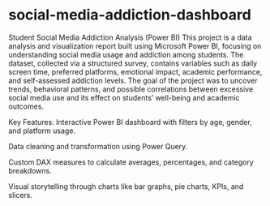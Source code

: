 # social-media-addiction-dashboard
 Student Social Media Addiction Analysis (Power BI) This project is a data analysis and visualization report built using Microsoft Power BI, focusing on understanding social media usage and addiction among students.  The dataset, collected via a structured survey, contains variables such as daily screen time, preferred platforms, emotional impact, academic performance, and self-assessed addiction levels. The goal of the project was to uncover trends, behavioral patterns, and possible correlations between excessive social media use and its effect on students’ well-being and academic outcomes.

Key Features:
Interactive Power BI dashboard with filters by age, gender, and platform usage.

Data cleaning and transformation using Power Query.

Custom DAX measures to calculate averages, percentages, and category breakdowns.

Visual storytelling through charts like bar graphs, pie charts, KPIs, and slicers.

